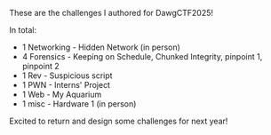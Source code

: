 These are the challenges I authored for DawgCTF2025!

In total: 
  - 1 Networking - Hidden Network (in person)
  - 4 Forensics - Keeping on Schedule, Chunked Integrity, pinpoint 1, pinpoint 2
  - 1 Rev - Suspicious script
  - 1 PWN - Interns' Project
  - 1 Web - My Aquarium
  - 1 misc - Hardware 1 (in person)

Excited to return and design some challenges for next year!
